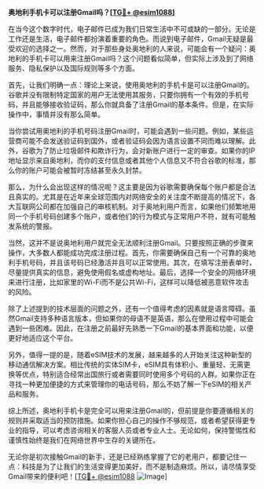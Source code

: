 **奥地利手机卡可以注册Gmail吗？[[TG💪+ @esim1088](https://t.me/s/esim1088)]**

在当今这个数字时代，电子邮件已成为我们日常生活中不可或缺的一部分。无论是工作还是生活，电子邮件都扮演着重要的角色。而说到电子邮件，Gmail无疑是最受欢迎的选择之一。然而，对于那些身处奥地利的人来说，可能会有一个疑问：奥地利的手机卡可以用来注册Gmail吗？这个问题看似简单，但实际上涉及到了网络服务、隐私保护以及国际规则等多个方面。

首先，让我们明确一点：理论上来说，使用奥地利的手机卡是可以注册Gmail的。谷歌并没有限制特定国家的用户无法使用其服务，只要你拥有一个有效的手机号码，并且能够接收验证码，那么你就具备了注册Gmail的基本条件。但是，在实际操作中，事情并没有那么简单。

当你尝试用奥地利的手机号码注册Gmail时，可能会遇到一些问题。例如，某些运营商可能不会发送验证码到国外，或者验证码会因为语言设置不同而难以理解。此外，谷歌为了防止垃圾邮件和欺诈行为，会对新账户进行一定的审查。如果你的IP地址显示来自奥地利，而你的支付信息或者其他个人信息又不符合谷歌的标准，那么你的账户可能会被暂时冻结甚至永久封禁。

那么，为什么会出现这样的情况呢？这主要是因为谷歌需要确保每个账户都是合法且真实的。尤其是在近年来全球范围内对网络安全的关注度不断提高的情况下，各大互联网公司都在加强自己的审核机制。对于奥地利用户而言，如果他们频繁地用同一个手机号码创建多个账户，或者他们的行为模式与正常用户不符，就有可能触发系统的警报。

当然，这并不是说奥地利用户就完全无法顺利注册Gmail。只要按照正确的步骤来操作，大多数人都能成功完成注册过程。首先，你需要确保自己有一个可靠的奥地利手机号码，并且该号码已经激活并且可以正常使用。其次，在填写注册表单时，尽量提供真实的信息，避免使用假名或虚构地址。最后，选择一个安全的网络环境来进行注册，比如家里的Wi-Fi而不是公共Wi-Fi，这样可以降低被恶意软件攻击的风险。

除了上述提到的技术层面的问题之外，还有一个值得考虑的因素就是语言障碍。虽然Gmail支持多种语言版本，但如果你的母语不是英语，那么在使用过程中可能会遇到一些困难。因此，在注册之前最好先熟悉一下Gmail的基本界面和功能，以便更好地适应这个平台。

另外，值得一提的是，随着eSIM技术的发展，越来越多的人开始关注这种新型的移动通信解决方案。相比传统的实体SIM卡，eSIM具有体积小、重量轻、无需更换等优点，特别适合经常出国旅行或者需要同时使用多个号码的人群。如果你正在寻找一种更加便捷的方式来管理你的电话号码，那么不妨了解一下eSIM的相关产品和服务。

综上所述，奥地利手机卡是完全可以用来注册Gmail的，但前提是你要遵循相关的规则并采取适当的预防措施。如果你担心自己的操作不够规范，或者希望获得更专业的指导，可以考虑咨询相关的客服人员或者专业人士。无论如何，保持警惕性和谨慎性始终是我们在网络世界中生存的关键所在。

无论你是初次接触Gmail的新手，还是已经熟练掌握了它的老用户，都要记住一点：科技是为了让我们的生活变得更加美好，而不是制造麻烦。所以，请尽情享受Gmail带来的便利吧！[[TG💪+ @esim1088](https://t.me/s/esim1088) ![Image](https://i.postimg.cc/4NQfJmqS/Snipaste-2025-05-13-00-14-12.png)]